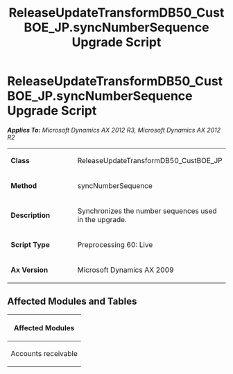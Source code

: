 ﻿---
title: ReleaseUpdateTransformDB50_CustBOE_JP.syncNumberSequence Upgrade Script
TOCTitle: ReleaseUpdateTransformDB50_CustBOE_JP.syncNumberSequence Upgrade Script
ms:assetid: 3952b3c2-786b-862c-aa4a-4ae27e32fd4c
ms:mtpsurl: https://msdn.microsoft.com/en-us/library/JJ685235(v=AX.60)
ms:contentKeyID: 49707686
ms.date: 05/18/2015
mtps_version: v=AX.60
---

# ReleaseUpdateTransformDB50\_CustBOE\_JP.syncNumberSequence Upgrade Script 


_**Applies To:** Microsoft Dynamics AX 2012 R3, Microsoft Dynamics AX 2012 R2_

<table>
<colgroup>
<col style="width: 50%" />
<col style="width: 50%" />
</colgroup>
<tbody>
<tr class="odd">
<td><p><strong>Class</strong></p></td>
<td><p>ReleaseUpdateTransformDB50_CustBOE_JP</p></td>
</tr>
<tr class="even">
<td><p><strong>Method</strong></p></td>
<td><p>syncNumberSequence</p></td>
</tr>
<tr class="odd">
<td><p><strong>Description</strong></p></td>
<td><p>Synchronizes the number sequences used in the upgrade.</p></td>
</tr>
<tr class="even">
<td><p><strong>Script Type</strong></p></td>
<td><p>Preprocessing 60: Live</p></td>
</tr>
<tr class="odd">
<td><p><strong>Ax Version</strong></p></td>
<td><p>Microsoft Dynamics AX 2009</p></td>
</tr>
</tbody>
</table>


## Affected Modules and Tables

<table>
<colgroup>
<col style="width: 100%" />
</colgroup>
<thead>
<tr class="header">
<th><p>Affected Modules</p></th>
</tr>
</thead>
<tbody>
<tr class="odd">
<td><p>Accounts receivable</p></td>
</tr>
</tbody>
</table>

  


